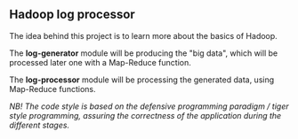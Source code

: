 ## Hadoop log processor

The idea behind this project is to learn more about the basics of Hadoop.

The **log-generator** module will be producing the "big data", which will be processed later one with a Map-Reduce function.

The **log-processor** module will be processing the generated data, using Map-Reduce functions.

_NB! The code style is based on the defensive programming paradigm / tiger style programming, assuring the correctness of the application during the different stages._
